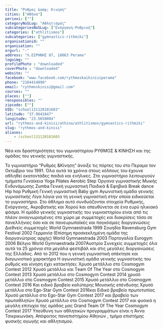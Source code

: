 ```yaml
---
title: "Ρυθμος &amp; Κινηση"
cities: ["Αθήνα"]
perioxi: [""]
categoryNoSLug: "Αθλητισμός"
subcategoriesNoSLug: ["Ενόργανη-Ρυθμική"]
categories: ["athlitismos"]
subcategories: ["gymnastics-rithmiki"]
organisationid: ""
organisation: ""
orgurl: "-"
address: "Λ.ΕΙΡΗΝΗΣ 87, 18863 Perama"
logoimg: ""
profilePhoto : "downloaded"
coverPhoto : "downloaded"
website: ""
facebook: "www.facebook.com/rythmoskaikinisiperama"
phone: "2104414890"
email: "rythmoskinisi@gmail.com"
courses: ""
places: [""]
rensponsibles: ""
zipcode: [""]
UID: "school131120181603"
latitude: "37.9641847"
longitude: "23.5658084"
url: "rythmos-and-kinisi/athina/athlitismos/gymnastics-rithmiki"
slug: "rythmos-and-kinisi"
aliases:
    - /school131120181603
---
```



Νέα και δραστηριότητες του γυμναστηρίου ΡΥΘΜΟΣ &amp; ΚΙΝΗΣΗ και της ομάδας του γενικής γυμναστικής.

Το γυμναστήριο “Ρυθμός &amp;Κίνηση” άνοιξε τις πόρτες του στο Περαμα τον Οκτώβριο του 1991. Όλα αυτά τα χρόνια στους κόλπους του έχουνε αθληθεί εκατοντάδες παιδιά και ενήλικες. Στο γυμναστήριο λειτουργούν τμήματα Γυναίκεια Yoga Pilates Aerobic Step Όργανα γυμναστικής Μυικής Ενδυνάμωσης Zumba Γενική γυμναστική Παιδικά &amp; Εφηβικά Break dance Hip hop Ρυθμική Γενική γυμναστική Baby gym Αγωνιστική ομάδα γενικής γυμναστικής Λίγα λόγια για τη γενική γυμναστική στην οποία ειδικεύεται το γυμναστήριο. Στο άθλημα αυτό συνδυάζονται στοιχεία Ρυθμικής, Ενόργανης, Ακροβατικής και Χορού kαι απευθύνεται σε ένα ευρύ ηλικιακό φάσμα. Η ομάδα γενικής γυμναστικής του γυμναστηρίου είναι από τις πλέον αναγνωρισμένες στο χώρο με συμμετοχές και διακρίσεις τόσο σε πανελλήνιες όσο και σε πανευρωπαϊκές και παγκόσμιες διοργανώσεις Διεθνείς συμμετοχές World Gymnaestrada 1999 Σουηδία Ravensburg Gym Festival 2002 Γερμανία (Επίσημη προσκεκλημένη ομάδα της διοργανώτριας αρχής) World Gymnaestrada 2003 Πορτογαλία Eurogym 2006 Βέλγιο World Gymnaestrada 2007Αυστρία Συνεχείς συμμετοχές όλα αυτά τα 25 χρόνια στα μεγάλα φεστιβάλ και στις μεγάλες διοργανώσεις της Ελλάδος. Από το 2012 που η γενική γυμναστική απέκτησε και διαγωνιστικό χαρακτήρα Η αγωνιστική ομάδα γενικής γυμναστικής του ρυθμός και κίνηση έχει κατακτήσει: Χρυσό μετάλλιο στο Cosmogym Contest 2012 Χρυσό μετάλλιο και Τeam Οf Τhe Υear στο Cosmogym Contest 2013 Χρυσό μετάλλιο στο Cosmogym Contest 2014 χρυσό μετάλλιο στο Cosmogym Contest 2015 Χρυσό μετάλλιο στο Cosmogym Contest 2016 Και ειδικό βραβείο καλύτερης Μουσικής επένδυσης Χρυσό μετάλλιο στο Ego-Star Gym Contest 2016και Ειδικό βραβείο πρωτοτυπίας Χρυσό μετάλλιο στο Ego-Star Gym Contest 2017 και βραβείο των πρωταθλητών Χρυσό μετάλλιο στο Cosmogym Contest 2017 και φυσικά η μεγάλη επιτυχία της ομάδας μας Grand Team Of The Year Cosmogym Contest 2017 Υπεύθυνη των αθλητικών προγραμμάτων είναι η Άννα Τσικρικωνάκη. Απόφοιτος πανεπιστημίου Αθηνών , τμήμα επιστήμης φυσικής αγωγής και αθλητισμού.